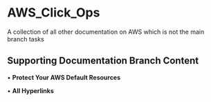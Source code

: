 # AWS_Click_Ops
A collection of all other documentation on AWS which is not the main branch tasks 

## Supporting Documentation Branch Content

•	**Protect Your AWS Default Resources**

•	**All Hyperlinks**
